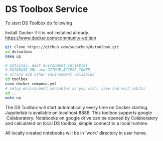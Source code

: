 # DS Toolbox Service

To start DS Toolbox do following

Install Docker if it is not installed already.
https://www.docker.com/community-edition 

```sh
git clone https://github.com/sudachen/dstoolbox.git
cd dstoolbox
make up

# optional, edit evironment variables 
# DATABASE_URL and GITHUB_ACCESS_TOKEN
# or/and add other environment valiables
cd toolbox
nano docker-compose.yml
# setup environment variables as you wish, save and exit editor
cd ..
make up
````

The DS Toolbox will start automatically every time on Docker starting.
Jupyterlab is available on localhost:8888. This toolbox supports google  Colaboratory. Notebooks on google drive can be opened by Colaboratory and calculated on local DS toolbox, simple connect to a local runtime.

All locally created notebooks will be in 'work' directory in user home. 





